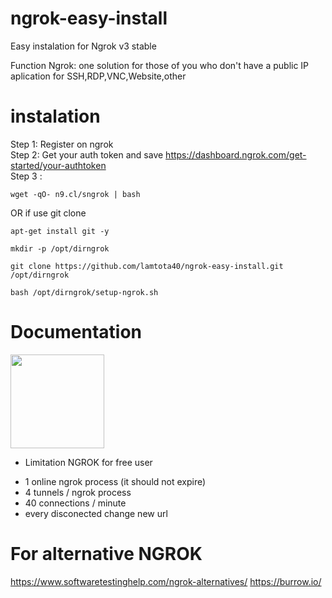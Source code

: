 # ngrok-easy-install
Easy instalation for Ngrok v3 stable

Function Ngrok: one solution for those of you who don't have a public IP <br>
aplication for SSH,RDP,VNC,Website,other

# instalation
Step 1: Register on ngrok <br>
Step 2: Get your auth token and save https://dashboard.ngrok.com/get-started/your-authtoken <br>
Step 3 : 
```console
wget -qO- n9.cl/sngrok | bash
```
OR if use git clone
```console
apt-get install git -y
```
```console
mkdir -p /opt/dirngrok
```
```console
git clone https://github.com/lamtota40/ngrok-easy-install.git /opt/dirngrok
```
```console
bash /opt/dirngrok/setup-ngrok.sh
```

# Documentation
<img src="https://user-images.githubusercontent.com/26719371/215472523-183ef332-3c92-491d-bac3-ae0b66a5c130.jpg" width="150">

- Limitation NGROK for free user
+ 1 online ngrok process (it should not expire)
+ 4 tunnels / ngrok process
+ 40 connections / minute
+ every disconected change new url

# For alternative NGROK
https://www.softwaretestinghelp.com/ngrok-alternatives/
https://burrow.io/
